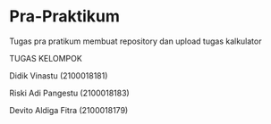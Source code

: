# Pra-Praktikum
Tugas pra pratikum membuat repository dan upload tugas kalkulator

TUGAS KELOMPOK 

<p>Didik Vinastu (2100018181)</p>
<p>Riski Adi Pangestu (2100018183)</p>
<p>Devito Aldiga Fitra (2100018179)</p>
